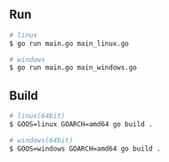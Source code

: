 ## Run

```sh
# linux
$ go run main.go main_linux.go

# windows
$ go run main.go main_windows.go
```

## Build

```sh
# linux(64bit)
$ GOOS=linux GOARCH=amd64 go build .

# windows(64bit)
$ GOOS=windows GOARCH=amd64 go build .
```
